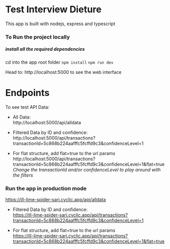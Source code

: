 # Test Interview Dieture
This app is built with nodejs, express and typescript

### To Run the project locally
##### install all the required dependencies

cd into the app root folder 
`npm install`
`npm run dev`

Head to:
http://localhost:5000 to see the web interface



# Endpoints
To see test API Data:
- All Data:  
http://localhost:5000/api/alldata

- Filtered Data by ID and confidence:    
http://localhost:5000/api/transactions?transactionId=5c868b224aafffc5fcffd9c3&confidenceLevel=1

- For flat structure, add flat=true to the url params  
http://localhost:5000/api/transactions?transactionId=5c868b224aafffc5fcffd9c3&confidenceLevel=1&flat=true  
_Change the transactionId and/or confidenceLevel to play around with the filters_


### Run the app in production mode
https://ill-lime-spider-sari.cyclic.app/api/alldata

- Filtered Data by ID and confidence:    
https://ill-lime-spider-sari.cyclic.app/api/transactions?transactionId=5c868b224aafffc5fcffd9c3&confidenceLevel=1

- For flat structure, add flat=true to the url params  
https://ill-lime-spider-sari.cyclic.app/api/transactions?transactionId=5c868b224aafffc5fcffd9c3&confidenceLevel=1&flat=true  

